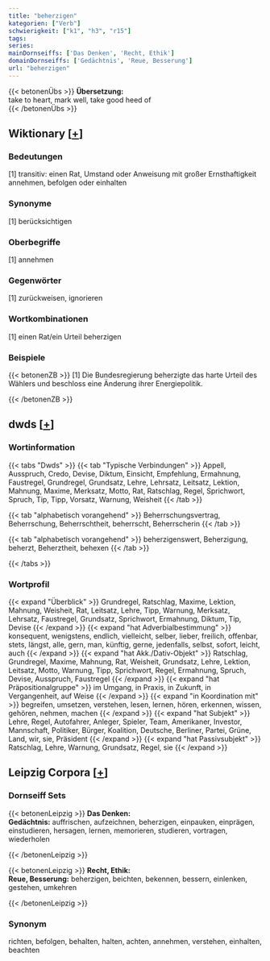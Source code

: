 ```yaml
---
title: "beherzigen"
kategorien: ["Verb"]
schwierigkeit: ["k1", "h3", "r15"]
tags:
series:
mainDornseiffs: ['Das Denken', 'Recht, Ethik']
domainDornseiffs: ['Gedächtnis', 'Reue, Besserung']
url: "beherzigen"
---
```


{{< betonenÜbs >}}
**Übersetzung:**  
take to heart, mark well, take good heed of  
{{< /betonenÜbs >}}

## Wiktionary [[+](https://de.wiktionary.org/wiki/beherzigen)]

### Bedeutungen
[1] transitiv: einen Rat, Umstand oder Anweisung mit großer Ernsthaftigkeit annehmen, befolgen oder einhalten  

### Synonyme
[1] berücksichtigen  

### Oberbegriffe
[1] annehmen  

### Gegenwörter
[1] zurückweisen, ignorieren  

### Wortkombinationen
[1] einen Rat/ein Urteil beherzigen  

### Beispiele
{{< betonenZB >}}
[1] Die Bundesregierung beherzigte das harte Urteil des Wählers und beschloss eine Änderung ihrer Energiepolitik.  

{{< /betonenZB >}}


## dwds [[+](https://www.dwds.de/wb/beherzigen)]

### Wortinformation
{{< tabs "Dwds" >}}
{{< tab "Typische Verbindungen" >}}
Appell, Ausspruch, Credo, Devise, Diktum, Einsicht, Empfehlung, Ermahnung, Faustregel, Grundregel, Grundsatz, Lehre, Lehrsatz, Leitsatz, Lektion, Mahnung, Maxime, Merksatz, Motto, Rat, Ratschlag, Regel, Sprichwort, Spruch, Tip, Tipp, Vorsatz, Warnung, Weisheit
{{< /tab >}}

{{< tab "alphabetisch vorangehend" >}}
Beherrschungsvertrag, Beherrschung, Beherrschtheit, beherrscht, Beherrscherin
{{< /tab >}}

{{< tab "alphabetisch vorangehend" >}}
beherzigenswert, Beherzigung, beherzt, Beherztheit, behexen
{{< /tab >}}

{{< /tabs >}}

### Wortprofil
{{< expand "Überblick" >}} Grundregel, Ratschlag, Maxime, Lektion, Mahnung, Weisheit, Rat, Leitsatz, Lehre, Tipp, Warnung, Merksatz, Lehrsatz, Faustregel, Grundsatz, Sprichwort, Ermahnung, Diktum, Tip, Devise {{< /expand >}}
{{< expand "hat Adverbialbestimmung" >}} konsequent, wenigstens, endlich, vielleicht, selber, lieber, freilich, offenbar, stets, längst, alle, gern, man, künftig, gerne, jedenfalls, selbst, sofort, leicht, auch {{< /expand >}}
{{< expand "hat Akk./Dativ-Objekt" >}} Ratschlag, Grundregel, Maxime, Mahnung, Rat, Weisheit, Grundsatz, Lehre, Lektion, Leitsatz, Motto, Warnung, Tipp, Sprichwort, Regel, Ermahnung, Spruch, Devise, Ausspruch, Faustregel {{< /expand >}}
{{< expand "hat Präpositionalgruppe" >}} im Umgang, in Praxis, in Zukunft, in Vergangenheit, auf Weise {{< /expand >}}
{{< expand "in Koordination mit" >}} begreifen, umsetzen, verstehen, lesen, lernen, hören, erkennen, wissen, gehören, nehmen, machen {{< /expand >}}
{{< expand "hat Subjekt" >}} Lehre, Regel, Autofahrer, Anleger, Spieler, Team, Amerikaner, Investor, Mannschaft, Politiker, Bürger, Koalition, Deutsche, Berliner, Partei, Grüne, Land, wir, sie, Präsident {{< /expand >}}
{{< expand "hat Passivsubjekt" >}} Ratschlag, Lehre, Warnung, Grundsatz, Regel, sie {{< /expand >}}

## Leipzig Corpora [[+](https://corpora.uni-leipzig.de/en/res?word=beherzigen&corpusId=deu_newscrawl-public_2018)]

### Dornseiff Sets
{{< betonenLeipzig >}}
**Das Denken:**  
**Gedächtnis:** auffrischen, aufzeichnen, beherzigen, einpauken, einprägen, einstudieren, hersagen, lernen, memorieren, studieren, vortragen, wiederholen  

{{< /betonenLeipzig >}}


{{< betonenLeipzig >}}
**Recht, Ethik:**  
**Reue, Besserung:** beherzigen, beichten, bekennen, bessern, einlenken, gestehen, umkehren  

{{< /betonenLeipzig >}}

### Synonym
richten, befolgen, behalten, halten, achten, annehmen, verstehen, einhalten, beachten

